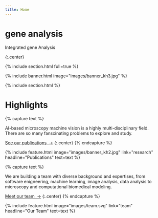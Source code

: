 ```yaml
---
title: Home
---
```


# gene analysis 

Integrated gene Analysis

{:.center}

{% include section.html full=true %}

{% include banner.html image="images/banner_kh3.jpg" %}

{% include section.html %}

# Highlights

{% capture text %}

AI-based microscopy machine vision is a highly multi-disciplinary field. There are so many fanscinating problems to explore and study.

[See our publications &nbsp;→](research)
{:.center}
{% endcapture %}

{%
  include feature.html
  image="images/banner_kh2.jpg"
  link="research"
  headline="Publications"
  text=text
%}

{% capture text %}

We are building a team with diverse background and expertises, from software enigneering, machine learning, image analysis, data analysis to microscopy and computational biomedical modeling. 

[Meet our team &nbsp;→](team)
{:.center}
{% endcapture %}

{%
  include feature.html
  image="images/team.svg"
  link="team"
  headline="Our Team"
  text=text
%}

